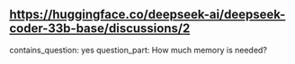 ## https://huggingface.co/deepseek-ai/deepseek-coder-33b-base/discussions/2

contains_question: yes
question_part: How much memory is needed?